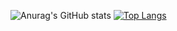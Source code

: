 ![Anurag's GitHub stats](https://github-readme-stats.vercel.app/api?username=MateK23&show_icons=true&theme=tokyonight&count_private=true)
[![Top Langs](https://github-readme-stats.vercel.app/api/top-langs/?username=MateK23&layout=compact&theme=tokyonight&count_private=true)](https://github.com/anuraghazra/github-readme-stats)


<!--
**MateK23/MateK23** is a ✨ _special_ ✨ repository because its `README.md` (this file) appears on your GitHub profile.

Here are some ideas to get you started:

- 🔭 I’m currently working on ...
- 🌱 I’m currently learning ...
- 👯 I’m looking to collaborate on ...
- 🤔 I’m looking for help with ...
- 💬 Ask me about ...
- 📫 How to reach me: ...
- 😄 Pronouns: ...
- ⚡ Fun fact: ...
-->

